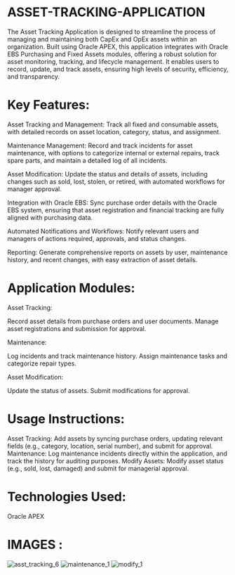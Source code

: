 # ASSET-TRACKING-APPLICATION

The  Asset Tracking Application is designed to streamline the process of managing and maintaining both CapEx and OpEx assets within an organization. Built using Oracle APEX, this application integrates with Oracle EBS Purchasing and Fixed Assets modules, offering a robust solution for asset monitoring, tracking, and lifecycle management. It enables users to record, update, and track assets, ensuring high levels of security, efficiency, and transparency.

# Key Features:
Asset Tracking and Management: Track all fixed and consumable assets, with detailed records on asset location, category, status, and assignment.

Maintenance Management: Record and track incidents for asset maintenance, with options to categorize internal or external repairs, track spare parts, and maintain a detailed log of all incidents.

Asset Modification: Update the status and details of assets, including changes such as sold, lost, stolen, or retired, with automated workflows for manager approval.

Integration with Oracle EBS: Sync purchase order details with the Oracle EBS system, ensuring that asset registration and financial tracking are fully aligned with purchasing data.

Automated Notifications and Workflows: Notify relevant users and managers of actions required, approvals, and status changes.

Reporting: Generate comprehensive reports on assets by user, maintenance history, and recent changes, with easy extraction of asset details.

# Application Modules:
Asset Tracking:

Record asset details from purchase orders and user documents.
Manage asset registrations and submission for approval.

Maintenance:

Log incidents and track maintenance history.
Assign maintenance tasks and categorize repair types.

Asset Modification:

Update the status of assets.
Submit modifications for approval.

# Usage Instructions:

Asset Tracking: Add assets by syncing purchase orders, updating relevant fields (e.g., category, location, serial number), and submit for approval.
Maintenance: Log maintenance incidents directly within the application, and track the history for auditing purposes.
Modify Assets: Modify asset status (e.g., sold, lost, damaged) and submit for managerial approval.
# Technologies Used:
Oracle APEX

# IMAGES :
![asst_tracking_6](https://github.com/user-attachments/assets/e7dc4919-58ed-4670-aa3d-64a30f715810)
![maintenance_1](https://github.com/user-attachments/assets/dfe2012b-6ec2-4cd9-b5ab-db09a690adea)
![modify_1](https://github.com/user-attachments/assets/f37fef6c-6146-43df-a5ba-7c880a173353)

